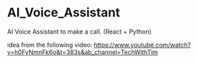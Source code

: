 # AI_Voice_Assistant
AI Voice Assistant to make a call. (React + Python)

idea from the following video:
https://www.youtube.com/watch?v=h0FyNmnFk6o&t=383s&ab_channel=TechWithTim